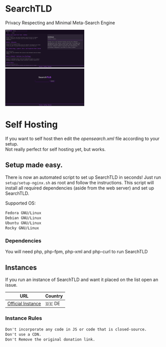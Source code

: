 # SearchTLD
Privacy Respecting and Minimal Meta-Search Engine

<img src="scr1.png" style="max-height: 50%; max-width: 50%;">
<img src="scr2.png" style="max-height: 50%; max-width: 50%;">

# Self Hosting
If you want to self host then edit the *opensearch.xml* file according to your setup. <br/>
Not really perfect for self hosting yet, but works.

## Setup made easy.
There is now an automated script to set up SearchTLD in seconds!
Just run ``setup/setup-nginx.sh`` as root and follow the instructions.
This script will install all required dependencies (aside from the web server)
and set up SearchTLD.

Supported OS:

```
Fedora GNU/Linux
Debian GNU/Linux
Ubuntu GNU/Linux
Rocky GNU/Linux
```

### Dependencies
You will need php, php-fpm, php-xml and php-curl to run SearchTLD

## Instances

If you run an instance of SearchTLD and want it placed on the list open an issue.

| URL | Country |
| --- | --- |
| [Official Instance](https://search.schizo.gr) | 🇩🇪 DE |

### Instance Rules
```
Don't incorporate any code in JS or code that is closed-source.
Don't use a CDN.
Don't Remove the original donation link.
```
